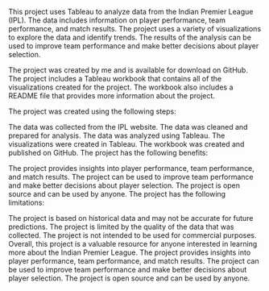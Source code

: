 This project uses Tableau to analyze data from the Indian Premier League (IPL). The data includes information on player performance, team performance, and match results. The project uses a variety of visualizations to explore the data and identify trends. The results of the analysis can be used to improve team performance and make better decisions about player selection.

The project was created by me and is available for download on GitHub. The project includes a Tableau workbook that contains all of the visualizations created for the project. The workbook also includes a README file that provides more information about the project.

The project was created using the following steps:

The data was collected from the IPL website.
The data was cleaned and prepared for analysis.
The data was analyzed using Tableau.
The visualizations were created in Tableau.
The workbook was created and published on GitHub.
The project has the following benefits:

The project provides insights into player performance, team performance, and match results.
The project can be used to improve team performance and make better decisions about player selection.
The project is open source and can be used by anyone.
The project has the following limitations:

The project is based on historical data and may not be accurate for future predictions.
The project is limited by the quality of the data that was collected.
The project is not intended to be used for commercial purposes.
Overall, this project is a valuable resource for anyone interested in learning more about the Indian Premier League. The project provides insights into player performance, team performance, and match results. The project can be used to improve team performance and make better decisions about player selection. The project is open source and can be used by anyone.


